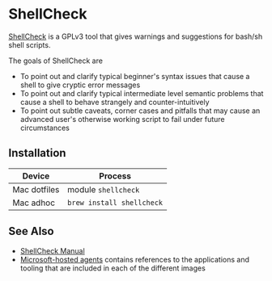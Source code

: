 # ShellCheck

[ShellCheck](https://www.shellcheck.net) is a GPLv3 tool that gives warnings and suggestions for bash/sh shell scripts.

The goals of ShellCheck are

- To point out and clarify typical beginner's syntax issues that cause a shell to give cryptic error messages
- To point out and clarify typical intermediate level semantic problems that cause a shell to behave strangely and counter-intuitively
- To point out subtle caveats, corner cases and pitfalls that may cause an advanced user's otherwise working script to fail under future circumstances

## Installation

| Device | Process |
|-|-|
| Mac dotfiles | module `shellcheck` |
| Mac adhoc | `brew install shellcheck` |

## See Also

- [ShellCheck Manual](https://github.com/koalaman/shellcheck)
- [Microsoft-hosted agents](https://docs.microsoft.com/en-us/azure/devops/pipelines/agents/hosted) contains references to the applications and tooling that are included in each of the different images
